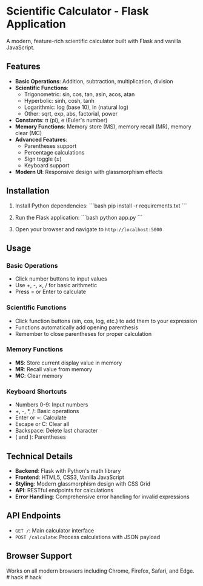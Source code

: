 # Scientific Calculator - Flask Application

A modern, feature-rich scientific calculator built with Flask and vanilla JavaScript.

## Features

- **Basic Operations**: Addition, subtraction, multiplication, division
- **Scientific Functions**: 
  - Trigonometric: sin, cos, tan, asin, acos, atan
  - Hyperbolic: sinh, cosh, tanh
  - Logarithmic: log (base 10), ln (natural log)
  - Other: sqrt, exp, abs, factorial, power
- **Constants**: π (pi), e (Euler's number)
- **Memory Functions**: Memory store (MS), memory recall (MR), memory clear (MC)
- **Advanced Features**: 
  - Parentheses support
  - Percentage calculations
  - Sign toggle (±)
  - Keyboard support
- **Modern UI**: Responsive design with glassmorphism effects

## Installation

1. Install Python dependencies:
\`\`\`bash
pip install -r requirements.txt
\`\`\`

2. Run the Flask application:
\`\`\`bash
python app.py
\`\`\`

3. Open your browser and navigate to `http://localhost:5000`

## Usage

### Basic Operations
- Click number buttons to input values
- Use +, -, ×, / for basic arithmetic
- Press = or Enter to calculate

### Scientific Functions
- Click function buttons (sin, cos, log, etc.) to add them to your expression
- Functions automatically add opening parenthesis
- Remember to close parentheses for proper calculation

### Memory Functions
- **MS**: Store current display value in memory
- **MR**: Recall value from memory
- **MC**: Clear memory

### Keyboard Shortcuts
- Numbers 0-9: Input numbers
- +, -, *, /: Basic operations
- Enter or =: Calculate
- Escape or C: Clear all
- Backspace: Delete last character
- ( and ): Parentheses

## Technical Details

- **Backend**: Flask with Python's math library
- **Frontend**: HTML5, CSS3, Vanilla JavaScript
- **Styling**: Modern glassmorphism design with CSS Grid
- **API**: RESTful endpoints for calculations
- **Error Handling**: Comprehensive error handling for invalid expressions

## API Endpoints

- `GET /`: Main calculator interface
- `POST /calculate`: Process calculations with JSON payload

## Browser Support

Works on all modern browsers including Chrome, Firefox, Safari, and Edge.
#   h a c k  
 #   h a c k  
 